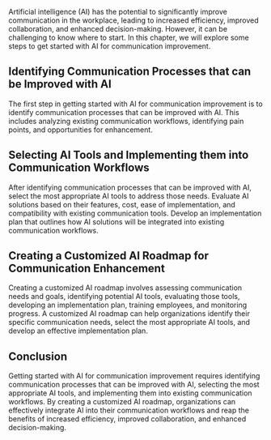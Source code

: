 
Artificial intelligence (AI) has the potential to significantly improve communication in the workplace, leading to increased efficiency, improved collaboration, and enhanced decision-making. However, it can be challenging to know where to start. In this chapter, we will explore some steps to get started with AI for communication improvement.

Identifying Communication Processes that can be Improved with AI
----------------------------------------------------------------

The first step in getting started with AI for communication improvement is to identify communication processes that can be improved with AI. This includes analyzing existing communication workflows, identifying pain points, and opportunities for enhancement.

Selecting AI Tools and Implementing them into Communication Workflows
---------------------------------------------------------------------

After identifying communication processes that can be improved with AI, select the most appropriate AI tools to address those needs. Evaluate AI solutions based on their features, cost, ease of implementation, and compatibility with existing communication tools. Develop an implementation plan that outlines how AI solutions will be integrated into existing communication workflows.

Creating a Customized AI Roadmap for Communication Enhancement
--------------------------------------------------------------

Creating a customized AI roadmap involves assessing communication needs and goals, identifying potential AI tools, evaluating those tools, developing an implementation plan, training employees, and monitoring progress. A customized AI roadmap can help organizations identify their specific communication needs, select the most appropriate AI tools, and develop an effective implementation plan.

## Conclusion

Getting started with AI for communication improvement requires identifying communication processes that can be improved with AI, selecting the most appropriate AI tools, and implementing them into existing communication workflows. By creating a customized AI roadmap, organizations can effectively integrate AI into their communication workflows and reap the benefits of increased efficiency, improved collaboration, and enhanced decision-making.
